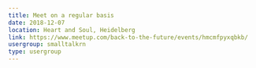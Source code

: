 ```yaml
---
title: Meet on a regular basis
date: 2018-12-07
location: Heart and Soul, Heidelberg
link: https://www.meetup.com/back-to-the-future/events/hmcmfpyxqbkb/
usergroup: smalltalkrn
type: usergroup
---
```

